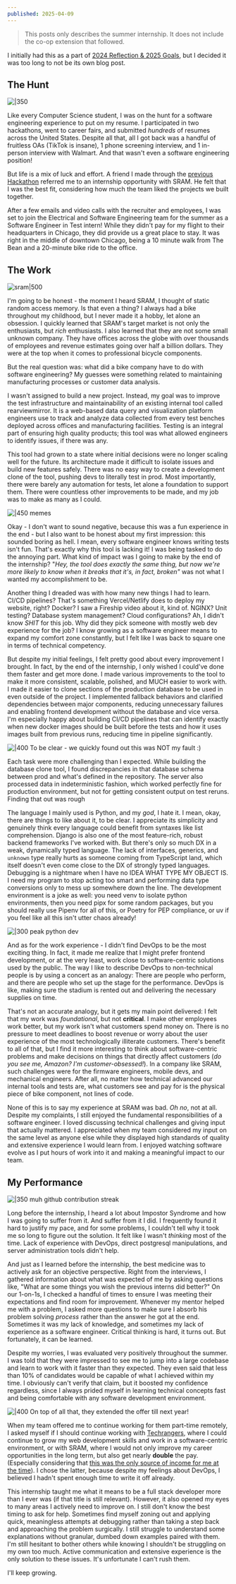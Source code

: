 ```yaml
---
published: 2025-04-09
---
```


> This posts only describes the summer internship. It does not include the co-op extension that followed.

I initially had this as a part of [2024 Reflection & 2025 Goals](Reviews&Planning/2024%20Reflection%20&%202025%20Goals.md), but I decided it was too long to not be its own blog post.

## The Hunt

![|350](./assets/internship-rejections.png)

Like every Computer Science student, I was on the hunt for a software engineering experience to put on my resume. I participated in two hackathons, went to career fairs, and submitted _hundreds_ of resumes across the United States. Despite all that, all I got back was a handful of fruitless OAs (TikTok is insane), 1 phone screening interview, and 1 in-person interview with Walmart. And that wasn't even a software engineering position!

But life is a mix of luck and effort. A friend I made through the [previous Hackathon](Reviews&Planning/2023%20Reflection%20&%202024%20Goals.md#Hackathons) referred me to an internship opportunity with SRAM. He felt that I was the best fit, considering how much the team liked the projects we built together.

After a few emails and video calls with the recruiter and employees, I was set to join the Electrical and Software Engineering team for the summer as a Software Engineer in Test intern! While they didn't pay for my flight to their headquarters in Chicago, they did provide us a great place to stay. It was right in the middle of downtown Chicago, being a 10 minute walk from The Bean and a 20-minute bike ride to the office.

## The Work

![sram|500](./assets/sram.png)

I'm going to be honest - the moment I heard SRAM, I thought of static random access memory. Is that even a thing? I always had a bike throughout my childhood, but I never made it a hobby, let alone an obsession. I quickly learned that SRAM's target market is not only the enthusiasts, but _rich_ enthusiasts. I also learned that they are not some small unknown company. They have offices across the globe with over thousands of employees and revenue estimates going over half a billion dollars. They were at the top when it comes to professional bicycle components.

But the real question was: what did a bike company have to do with software engineering? My guesses were something related to maintaining manufacturing processes or customer data analysis.

I wasn't assigned to build a new project. Instead, my goal was to improve the test infrastructure and maintainability of an existing internal tool called rearviewmirror. It is a web-based data query and visualization platform engineers use to track and analyze data collected from every test benches deployed across offices and manufacturing facilities. Testing is an integral part of ensuring high quality products; this tool was what allowed engineers to identify issues, if there was any.

This tool had grown to a state where initial decisions were no longer scaling well for the future. Its architecture made it difficult to isolate issues and build new features safely. There was no easy way to create a development clone of the tool, pushing devs to literally test in prod. Most importantly, there were barely any automation for tests, let alone a foundation to support them. There were countless other improvements to be made, and my job was to make as many as I could.

![|450](./assets/looks-inside-meme.png)
memes

Okay - I don't want to sound negative, because this was a fun experience in the end - but I also want to be honest about my first impression: this sounded boring as hell. I mean, every software engineer knows writing tests isn't fun. That's exactly why this tool is lacking it! I was being tasked to do the annoying part. What kind of impact was I going to make by the end of the internship? "_Hey, the tool does exactly the same thing, but now we're more likely to know when it breaks that it's, in fact, broken"_ was not what I wanted my accomplishment to be.

Another thing I dreaded was with how many new things I had to learn. CI/CD pipelines? That's something Vercel/Netlify does to deploy my website, right? Docker? I saw a Fireship video about it, kind of. NGINX? Unit testing? Database system management? Cloud configurations? Ah, I didn't know _SHIT_ for this job. Why did they pick someone with mostly web dev experience for the job? I know growing as a software engineer means to expand my comfort zone constantly, but I felt like I was back to square one in terms of technical competency.

But despite my initial feelings, I felt pretty good about every improvement I brought. In fact, by the end of the internship, I only wished I could've done them faster and get more done. I made various improvements to the tool to make it more consistent, scalable, polished, and MUCH easier to work with. I made it easier to clone sections of the production database to be used in even outside of the project. I implemented fallback behaviors and clarified dependencies between major components, reducing unnecessary failures and enabling frontend development without the database and vice versa. I'm especially happy about building CI/CD pipelines that can identify exactly when new docker images should be built before the tests and how it uses images built from previous runs, reducing time in pipeline significantly.

![|400](./assets/break-prod.png)
To be clear - we quickly found out this was NOT my fault :)

Each task were more challenging than I expected. While building the database clone tool, I found discrepancies in that database schema between prod and what's defined in the repository. The server also processed data in indeterministic fashion, which worked perfectly fine for production environment, but not for getting consistent output on test reruns. Finding that out was rough

The language I mainly used is Python, and my _god_, I hate it. I mean, okay, there are things to like about it, to be clear. I appreciate its simplicity and genuinely think every language could benefit from syntaxes like list comprehension. Django is also one of the most feature-rich, robust backend frameworks I've worked with. But there's only so much DX in a weak, dynamically typed language. The lack of interfaces, generics, and `unknown` type really hurts as someone coming from TypeScript land, which itself doesn't even come close to the DX of strongly typed languages. Debugging is a nightmare when I have no IDEA WHAT TYPE MY OBJECT IS. I need my program to stop acting too smart and performing data type conversions only to mess up somewhere down the line. The development environment is a joke as well: you need venv to isolate python environments, then you need pipx for some random packages, but you should really use Pipenv for all of this, or Poetry for PEP compliance, or uv if you feel like all this isn't utter chaos already!

![|300](./assets/python-god.png)
peak python dev

And as for the work experience - I didn't find DevOps to be the most exciting thing. In fact, it made me realize that I might prefer frontend development, or at the very least, work close to software-centric solutions used by the public. The way I like to describe DevOps to non-technical people is by using a concert as an analogy: There are people who perform, and there are people who set up the stage for the performance. DevOps is like, making sure the stadium is rented out and delivering the necessary supplies on time.

That's not an accurate analogy, but it gets my main point delivered: I felt that my work was _foundational_, but not **critical**. I make other employees work better, but my work isn't what customers spend money on. There is no pressure to meet deadlines to boost revenue or worry about the user experience of the most technologically illiterate customers. There's benefit to all of that, but I find it more interesting to think about software-centric problems and make decisions on things that directly affect customers (_do you see me, Amazon? I'm customer-obsessed!_). In a company like SRAM, such challenges were for the firmware engineers, mobile devs, and mechanical engineers. After all, no matter how technical advanced our internal tools and tests are, what customers see and pay for is the physical piece of bike component, not lines of code.

None of this is to say my experience at SRAM was bad. _Oh no_, not at all. Despite my complaints, I still enjoyed the fundamental responsibilities of a software engineer. I loved discussing technical challenges and giving input that actually mattered. I appreciated when my team considered my input on the same level as anyone else while they displayed high standards of quality and extensive experience I would learn from. I enjoyed watching software evolve as I put hours of work into it and making a meaningful impact to our team.

## My Performance

![|350](./assets/gitlab-github-enemy.png)
muh github contribution streak

Long before the internship, I heard a lot about Impostor Syndrome and how I was going to suffer from it. And suffer from it I did. I frequently found it hard to justify my pace, and for some problems, I couldn't tell why it took me so long to figure out the solution. It felt like I wasn't _thinking_ most of the time. Lack of experience with DevOps, direct postgresql manipulations, and server administration tools didn't help.

And just as I learned before the internship, the best medicine was to actively ask for an objective perspective. Right from the interviews, I gathered information about what was expected of me by asking questions like, "What are some things you wish the previous interns did better?" On our 1-on-1s, I checked a handful of times to ensure I was meeting their expectations and find room for improvement. Whenever my mentor helped me with a problem, I asked more questions to make sure I absorb his problem solving _process_ rather than the answer he got at the end. Sometimes it was my lack of knowledge, and sometimes my lack of experience as a software engineer. Critical thinking is hard, it turns out. But fortunately, it can be learned.

Despite my worries, I was evaluated very positively throughout the summer. I was told that they were impressed to see me to jump into a large codebase and learn to work with it faster than they expected. They even said that less than 10% of candidates would be capable of what I achieved within my time. I obviously can't verify that claim, but it boosted my confidence regardless, since I always prided myself in learning technical concepts fast and being comfortable with any software development environment.

![|400](./assets/internship-extension.png)
On top of all that, they extended the offer till next year!

When my team offered me to continue working for them part-time remotely, I asked myself if I should continue working with [Techrangers](Reviews&Planning/2024%20Reflection%20&%202025%20Goals.md#My%20Very%20First%20Software%20Development%20Job), where I could continue to grow my web development skills and work in a software-centric environment, or with SRAM, where I would not only improve my career opportunities in the long term, but also get nearly **double** the pay. (Especially considering that [this was the only source of income for me at the time](Reviews&Planning/2023%20Reflection%20&%202024%20Goals.md#Unexpected%20loss)). I chose the latter, because despite my feelings about DevOps, I believed I hadn't spent enough time to write it off already.

This internship taught me what it means to be a full stack developer more than I ever was (if that title is still relevant). However, it also opened my eyes to many areas I actively need to improve on. I still don't know the best timing to ask for help. Sometimes find myself zoning out and applying quick, meaningless attempts at debugging rather than taking a step back and approaching the problem surgically. I still struggle to understand some explanations without granular, dumbed down examples paired with them. I'm still hesitant to bother others while knowing I shouldn't be struggling on my own too much. Active communication and extensive experience is the only solution to these issues. It's unfortunate I can't rush them.

I'll keep growing.
